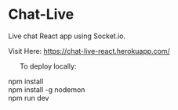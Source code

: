 # Chat-Live
Live chat React app using Socket.io.

Visit Here: https://chat-live-react.herokuapp.com/


<ul>To deploy locally:</ul>
npm install<br>
npm install -g nodemon<br>
npm run dev<br>
